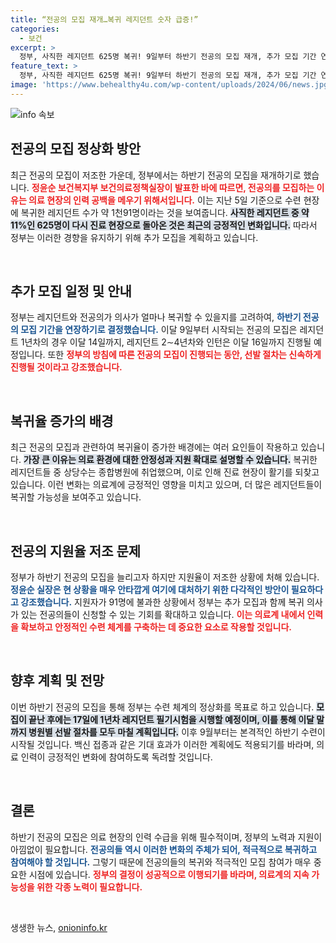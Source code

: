 ```yaml
---
title: “전공의 모집 재개…복귀 레지던트 숫자 급증!”
categories:
  - 보건
excerpt: >
  정부, 사직한 레지던트 625명 복귀! 9일부터 하반기 전공의 모집 재개, 추가 모집 기간 연장까지. 지원율 저조 속 혁신적인 전략이 필요하다! 클릭해 자세히 알아보세요!
feature_text: >
  정부, 사직한 레지던트 625명 복귀! 9일부터 하반기 전공의 모집 재개, 추가 모집 기간 연장까지. 지원율 저조 속 혁신적인 전략이 필요하다! 클릭해 자세히 알아보세요!
image: 'https://www.behealthy4u.com/wp-content/uploads/2024/06/news.jpg'
---
```


<p><img src="https://www.behealthy4u.com/wp-content/uploads/2024/06/news.jpg" alt="info 속보" /></p>

<h2 data-ke-size="size26">전공의 모집 정상화 방안</h2>

<p data-ke-size="size16">최근 전공의 모집이 저조한 가운데, 정부에서는 하반기 전공의 모집을 재개하기로 했습니다. <b><span style="color: #ee2323;">정윤순 보건복지부 보건의료정책실장이 발표한 바에 따르면, 전공의를 모집하는 이유는 의료 현장의 인력 공백을 메우기 위해서입니다.</span></b> 이는 지난 5일 기준으로 수련 현장에 복귀한 레지던트 수가 약 1천91명이라는 것을 보여줍니다. <b><span style="background-color: #21538527;">사직한 레지던트 중 약 11%인 625명이 다시 진료 현장으로 돌아온 것은 최근의 긍정적인 변화입니다.</span></b> 따라서 정부는 이러한 경향을 유지하기 위해 추가 모집을 계획하고 있습니다.</p>

<p data-ke-size="size16">&nbsp;</p>

<h2 data-ke-size="size26">추가 모집 일정 및 안내</h2>

<p data-ke-size="size16">정부는 레지던트와 전공의가 의사가 얼마나 복귀할 수 있을지를 고려하여, <b><span style="color: #1a5490;">하반기 전공의 모집 기간을 연장하기로 결정했습니다.</span></b> 이달 9일부터 시작되는 전공의 모집은 레지던트 1년차의 경우 이달 14일까지, 레지던트 2∼4년차와 인턴은 이달 16일까지 진행될 예정입니다. 또한 <b><span style="color: #ee2323;">정부의 방침에 따른 전공의 모집이 진행되는 동안, 선발 절차는 신속하게 진행될 것이라고 강조했습니다.</span></b></p>

<p data-ke-size="size16">&nbsp;</p>

<h2 data-ke-size="size26">복귀율 증가의 배경</h2>

<p data-ke-size="size16">최근 전공의 모집과 관련하여 복귀율이 증가한 배경에는 여러 요인들이 작용하고 있습니다. <b><span style="background-color: #21538527;">가장 큰 이유는 의료 환경에 대한 안정성과 지원 확대로 설명할 수 있습니다.</span></b> 복귀한 레지던트들 중 상당수는 종합병원에 취업했으며, 이로 인해 진료 현장이 활기를 되찾고 있습니다. 이런 변화는 의료계에 긍정적인 영향을 미치고 있으며, 더 많은 레지던트들이 복귀할 가능성을 보여주고 있습니다.</p>

<p data-ke-size="size16">&nbsp;</p>

<h2 data-ke-size="size26">전공의 지원율 저조 문제</h2>

<p data-ke-size="size16">정부가 하반기 전공의 모집을 늘리고자 하지만 지원율이 저조한 상황에 처해 있습니다. <b><span style="color: #1a5490;">정윤순 실장은 현 상황을 매우 안타깝게 여기에 대처하기 위한 다각적인 방안이 필요하다고 강조했습니다.</span></b> 지원자가 91명에 불과한 상황에서 정부는 추가 모집과 함께 복귀 의사가 있는 전공의들이 신청할 수 있는 기회를 확대하고 있습니다. <b><span style="color: #ee2323;">이는 의료계 내에서 인력을 확보하고 안정적인 수련 체계를 구축하는 데 중요한 요소로 작용할 것입니다.</span></b></p>

<p data-ke-size="size16">&nbsp;</p>

<h2 data-ke-size="size26">향후 계획 및 전망</h2>

<p data-ke-size="size16">이번 하반기 전공의 모집을 통해 정부는 수련 체계의 정상화를 목표로 하고 있습니다. <b><span style="background-color: #21538527;">모집이 끝난 후에는 17일에 1년차 레지던트 필기시험을 시행할 예정이며, 이를 통해 이달 말까지 병원별 선발 절차를 모두 마칠 계획입니다.</span></b> 이후 9월부터는 본격적인 하반기 수련이 시작될 것입니다. 백신 접종과 같은 기대 효과가 이러한 계획에도 적용되기를 바라며, 의료 인력이 긍정적인 변화에 참여하도록 독려할 것입니다.</p>

<p data-ke-size="size16">&nbsp;</p>

<h2 data-ke-size="size26">결론</h2>

<p data-ke-size="size16">하반기 전공의 모집은 의료 현장의 인력 수급을 위해 필수적이며, 정부의 노력과 지원이 아낌없이 필요합니다. <b><span style="color: #1a5490;">전공의들 역시 이러한 변화의 주체가 되어, 적극적으로 복귀하고 참여해야 할 것입니다.</span></b> 그렇기 때문에 전공의들의 복귀와 적극적인 모집 참여가 매우 중요한 시점에 있습니다. <b><span style="color: #ee2323;">정부의 결정이 성공적으로 이행되기를 바라며, 의료계의 지속 가능성을 위한 각종 노력이 필요합니다.</span></b></p>

<p data-ke-size="size16">&nbsp;</p>
생생한 뉴스, <a href="https://onioninfo.kr" rel="dofollow">onioninfo.kr</a>


